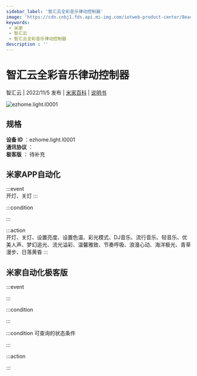 ```yaml
---
sidebar_label: '智汇云全彩音乐律动控制器'
image: 'https://cdn.cnbj1.fds.api.mi-img.com/iotweb-product-center/8ea4f0067f8e9601132037402147195d_1666417602979.png?GalaxyAccessKeyId=AKVGLQWBOVIRQ3XLEW&Expires=9223372036854775807&Signature=IOYuJUYKmwrFQHq4KMwpvsY9RUk='
keywords: 
 - 米家
 - 智汇云
 - 智汇云全彩音乐律动控制器
description : ''
---
```

# 智汇云全彩音乐律动控制器

智汇云 | 2022/11/5 发布 | [米家百科](https://home.mi.com/webapp/content/baike/product/index.html?model=ezhome.light.l0001) | [说明书](https://home.mi.com/views/introduction.html?model=ezhome.light.l0001&region=cn)

![ezhome.light.l0001](https://cdn.cnbj1.fds.api.mi-img.com/iotweb-product-center/8ea4f0067f8e9601132037402147195d_1666417602979.png?GalaxyAccessKeyId=AKVGLQWBOVIRQ3XLEW&Expires=9223372036854775807&Signature=IOYuJUYKmwrFQHq4KMwpvsY9RUk=)

## 规格  
> 
**设备 ID** ：ezhome.light.l0001  
**通讯协议** ：  
**极客版**  ： 待补充 


## 米家APP自动化  

:::event  
开灯、关灯
:::

:::condition  

:::

:::action   
开灯、关灯、设置亮度、设置色温、彩光模式、DJ音乐、流行音乐、轻音乐、优美人声、梦幻追光、流光溢彩、温馨雅致、节奏呼吸、浪漫心动、海洋极光、青草漫步、日落黄昏
:::

## 米家自动化极客版  

:::event  

:::

:::condition  

:::

:::condition 可查询的状态条件  

:::

:::action  

:::

        
